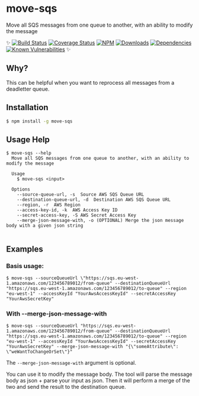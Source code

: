 # move-sqs
Move all SQS messages from one queue to another, with an ability to modify the message

✨ [![Build Status](http://img.shields.io/travis/seppevs/move-sqs.svg?style=flat)](https://travis-ci.org/seppevs/move-sqs) [![Coverage Status](https://coveralls.io/repos/github/seppevs/move-sqs/badge.svg?branch=master)](https://coveralls.io/r/seppevs/move-sqs) [![NPM](http://img.shields.io/npm/v/move-sqs.svg?style=flat)](https://www.npmjs.org/package/move-sqs) [![Downloads](http://img.shields.io/npm/dm/move-sqs.svg?style=flat)](https://www.npmjs.org/package/move-sqs) [![Dependencies](https://david-dm.org/seppevs/move-sqs.svg)](https://david-dm.org/seppevs/move-sqs) [![Known Vulnerabilities](https://snyk.io/test/github/seppevs/move-sqs/badge.svg)](https://snyk.io/test/github/seppevs/move-sqs) ✨

## Why?
This can be helpful when you want to reprocess all messages from a deadletter queue.

## Installation
````bash
$ npm install -g move-sqs
````

## Usage Help

```
$ move-sqs --help
  Move all SQS messages from one queue to another, with an ability to modify the message

  Usage
    $ move-sqs <input>

  Options
    --source-queue-url, -s  Source AWS SQS Queue URL
    --destination-queue-url, -d  Destination AWS SQS Queue URL
    --region, -r  AWS Region
    --access-key-id, -k  AWS Access Key ID
    --secret-access-key, -S AWS Secret Access Key
	--merge-json-message-with, -o (OPTIONAL) Merge the json message body with a given json string 
	
```

## Examples

### Basis usage:
`
$ move-sqs --sourceQueueUrl \"https://sqs.eu-west-1.amazonaws.com/123456789012/from-queue" --destinationQueueUrl "https://sqs.eu-west-1.amazonaws.com/123456789012/to-queue" --region "eu-west-1" --accessKeyId "YourAwsAccessKeyId" --secretAccessKey "YourAwsSecretKey"
`

### With --merge-json-message-with
`
$ move-sqs --sourceQueueUrl "https://sqs.eu-west-1.amazonaws.com/123456789012/from-queue" --destinationQueueUrl "https://sqs.eu-west-1.amazonaws.com/123456789012/to-queue" --region "eu-west-1" --accessKeyId "YourAwsAccessKeyId" --secretAccessKey "YourAwsSecretKey" --merge-json-message-with "{\"someAttribute\": \"weWantToChangeOrSet\"}"
`

The `--merge-json-message-with` argument is optional.

You can use it to modify the message body. The tool will parse the message body as json + parse your input as json.
Then it will perform a merge of the two and send the result to the destination queue.

